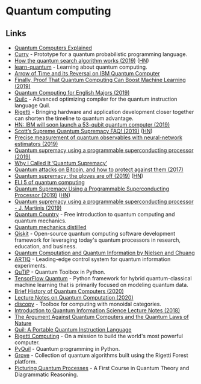 # Quantum computing

## Links

* [Quantum Computers Explained](https://www.youtube.com/watch?v=JhHMJCUmq28)
* [Curry](https://github.com/LSaldyt/curry) - Prototype for a quantum probabilistic programming language.
* [How the quantum search algorithm works \(2019\)](https://quantum.country/search) \([HN](https://news.ycombinator.com/item?id=19684141)\)
* [learn-quantum](https://github.com/unixpickle/learn-quantum) - Learning about quantum computing.
* [Arrow of Time and its Reversal on IBM Quantum Computer](https://arxiv.org/pdf/1712.10057.pdf)
* [Finally, Proof That Quantum Computing Can Boost Machine Learning \(2019\)](https://singularityhub.com/2019/03/17/finally-proof-that-quantum-computing-can-boost-machine-learning/)
* [Quantum Computing for English Majors \(2019\)](https://blogs.scientificamerican.com/cross-check/quantum-computing-for-english-majors/)
* [Quilc](https://github.com/rigetti/quilc) - Advanced optimizing compiler for the quantum instruction language Quil.
* [Rigetti](https://www.rigetti.com/) - Bringing hardware and application development closer together can shorten the timeline to quantum advantage.
* [HN: IBM will soon launch a 53-qubit quantum computer \(2019\)](https://news.ycombinator.com/item?id=21004615)
* [Scott’s Supreme Quantum Supremacy FAQ! \(2019\)](https://www.scottaaronson.com/blog/?p=4317) \([HN](https://news.ycombinator.com/item?id=21053405)\)
* [Precise measurement of quantum observables with neural-network estimators \(2019\)](https://arxiv.org/abs/1910.07596)
* [Quantum supremacy using a programmable superconducting processor \(2019\)](https://www.nature.com/articles/s41586-019-1666-5)
* [Why I Called It ‘Quantum Supremacy’](https://www.quantamagazine.org/john-preskill-explains-quantum-supremacy-20191002/)
* [Quantum attacks on Bitcoin, and how to protect against them \(2017\)](https://arxiv.org/abs/1710.10377)
* [Quantum supremacy: the gloves are off \(2019\)](https://www.scottaaronson.com/blog/?p=4372) \([HN](https://news.ycombinator.com/item?id=21335907)\)
* [ELI 5 of quantum computing](https://news.ycombinator.com/item?id=21337938)
* [Quantum Supremacy Using a Programmable Superconducting Processor \(2019\)](https://ai.googleblog.com/2019/10/quantum-supremacy-using-programmable.html) \([HN](https://news.ycombinator.com/item?id=21332768)\)
* [Quantum supremacy using a programmable superconducting processor - J. Martinis \(2019\)](https://www.youtube.com/watch?v=FklMpRiTeTA)
* [Quantum Country](https://quantum.country/) - Free introduction to quantum computing and quantum mechanics.
* [Quantum mechanics distilled](https://quantum.country/qm)
* [Qiskit](https://qiskit.org/) - Open-source quantum computing software development framework for leveraging today's quantum processors in research, education, and business.
* [Quantum Computation and Quantum Information by Nielsen and Chuang](http://mmrc.amss.cas.cn/tlb/201702/W020170224608149940643.pdf)
* [ARTIQ](https://github.com/m-labs/artiq) - Leading-edge control system for quantum information experiments.
* [QuTiP](https://github.com/qutip/qutip) - Quantum Toolbox in Python.
* [TensorFlow Quantum](https://github.com/tensorflow/quantum) - Python framework for hybrid quantum-classical machine learning that is primarily focused on modeling quantum data.
* [Brief History of Quantum Computers \(2020\)](https://thecomputation.com/2020/03/19/brief-history-of-quantum-computing.html)
* [Lecture Notes on Quantum Computation \(2020\)](https://github.com/mdnls/cs7805-final-presentation)
* [discopy](https://github.com/oxford-quantum-group/discopy) - Toolbox for computing with monoidal categories.
* [Introduction to Quantum Information Science Lecture Notes \(2018\)](https://www.scottaaronson.com/qclec.pdf)
* [The Argument Against Quantum Computers and the Quantum Laws of Nature](https://news.ycombinator.com/item?id=23291071)
* [Quil: A Portable Quantum Instruction Language](https://github.com/rigetti/quil)
* [Rigetti Computing](https://rigetti.com/) - On a mission to build the world's most powerful computer.
* [PyQuil](https://github.com/rigetti/pyquil) - Quantum programming in Python.
* [Grove](https://github.com/rigetti/grove) - Collection of quantum algorithms built using the Rigetti Forest platform.
* [Picturing Quantum Processes](https://www.cambridge.org/nl/academic/subjects/physics/quantum-physics-quantum-information-and-quantum-computation/picturing-quantum-processes-first-course-quantum-theory-and-diagrammatic-reasoning?format=HB) - A First Course in Quantum Theory and Diagrammatic Reasoning.

